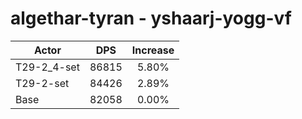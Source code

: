 # algethar-tyran - yshaarj-yogg-vf
| Actor | DPS | Increase |
|---|:---:|:---:|
|T29-2_4-set|86815|5.80%|
|T29-2-set|84426|2.89%|
|Base|82058|0.00%|
